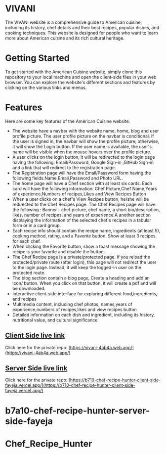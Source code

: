 # VIVANI

The VIVANI website is a comprehensive guide to American cuisine, including its history, chef details and their best recipes, popular dishes, and cooking techniques. This website is designed for people who want to learn more about American cuisine and its rich cultural heritage.

# Getting Started

To get started with the American Cuisine website, simply clone this repository to your local machine and open the client-side files in your web browser. You can explore the website's different sections and features by clicking on the various links and menus.

# Features

Here are some key features of the American Cuisine website:

- The website have a navbar with the website name, home, blog and user profile picture. The user profile picture on the navbar is conditional. If the user is signed in, the navbar will show the profile picture; otherwise, it will show the Login button. If the user name is available, the user's name will be visible when the mouse hovers over the profile picture.
- A user clicks on the login button, it will be redirected to the login page having the following: Email/Password, Google Sign-in ,GitHub Sign-in
  and a link that will redirect to the registration page.
- The Registration page will have the Email/Password form having the following fields:Name,Email,Password and Photo URL.
- The home page will have a Chef section with at least six cards. Each card will have the following information: Chef Picture,Chef Name,Years of experience,Numbers of recipes,Likes and View Recipes Button
- When a user clicks on a chef's View Recipes button, he/she will be redirected to the Chef Recipes page. The Chef Recipes page will have the following : Banner - chef picture, chef name, a short bio/description, likes, number of recipes, and years of experience.A another section displaying the information of the selected chef's recipes in a tabular form or in a card group.
- Each recipe info should contain the recipe name, ingredients (at least 5), cooking method, rating, and a Favorite button. Show at least 3 recipes. for each chef.
- When clicking the Favorite button, show a toast message showing the recipe is your favorite and disable the button.
- The Chef Recipe page is a private/protected page. If you reload the protected/private route (after login), this page will not redirect the user to the login page. Instead, it will keep the logged-in user on the protected route.
- The blog section contain a blog page, Create a heading and add an icon/ button. When you click on that button, it will create a pdf and will be downloaded.
- Interactive client-side interface for exploring different food,ingredients, and recipes
- Multimedia content, including chef photos, names,years of experience,numbers of recipes,likes and view recipes button
- Detailed information on each dish and ingredient, including its history, nutritional value, and cultural significance

## [Client Side live link](https://vivani-4ab4a.web.app/)

Click here for the private repo: [https://vivani-4ab4a.web.app/](https://vivani-4ab4a.web.app/)

## [Server Side live link](https://b710-chef-recipe-hunter-client-side-fayeja.vercel.app/)

Click here for the private repo: [https://b710-chef-recipe-hunter-client-side-fayeja.vercel.app/](https://b710-chef-recipe-hunter-client-side-fayeja.vercel.app/)

# b7a10-chef-recipe-hunter-server-side-fayeja
# Chef_Recipe_Hunter
